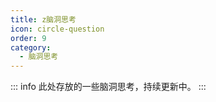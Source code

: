 ```yaml
---
title: z脑洞思考
icon: circle-question
order: 9
category:
  - 脑洞思考
---
```

::: info
此处存放的一些脑洞思考，持续更新中。
:::
<Catalog  />
